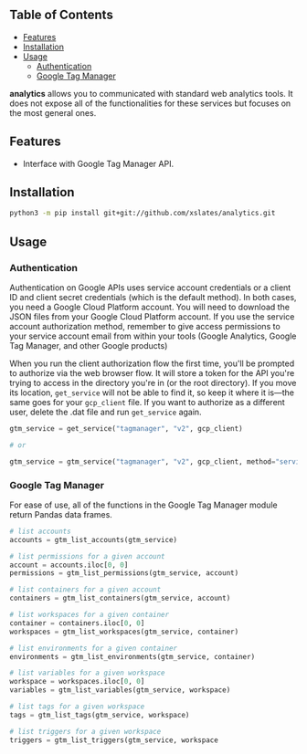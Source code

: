 ## Table of Contents <!-- omit in toc -->
- [Features](#features)
- [Installation](#installation)
- [Usage](#usage)
  - [Authentication](#authentication)
  - [Google Tag Manager](#google-tag-manager)

**analytics** allows you to communicated with standard web analytics tools. It does not expose all of the functionalities for these services but focuses on the most general ones.

## Features

- Interface with Google Tag Manager API.

## Installation

```bash
python3 -m pip install git+git://github.com/xslates/analytics.git
```

## Usage

### Authentication

Authentication on Google APIs uses service account credentials or a client ID and client secret credentials (which is the default method). In both cases, you need a Google Cloud Platform account. You will need to download the JSON files from your Google Cloud Platform account. If you use the service account authorization method, remember to give access permissions to your service account email from within your tools (Google Analytics, Google Tag Manager, and other Google products)

When you run the client authorization flow the first time, you'll be prompted to authorize via the web browser flow. It will store a token for the API you're trying to access in the directory you're in (or the root directory). If you move its location, `get_service` will not be able to find it, so keep it where it is—the same goes for your `gcp_client` file. If you want to authorize as a different user, delete the .dat file and run `get_service` again.

```python
gtm_service = get_service("tagmanager", "v2", gcp_client)

# or

gtm_service = gtm_service("tagmanager", "v2", gcp_client, method="service_account")
```

### Google Tag Manager

For ease of use, all of the functions in the Google Tag Manager module return Pandas data frames.

```python
# list accounts
accounts = gtm_list_accounts(gtm_service)
```

```python
# list permissions for a given account
account = accounts.iloc[0, 0]
permissions = gtm_list_permissions(gtm_service, account)
```

```python
# list containers for a given account
containers = gtm_list_containers(gtm_service, account)
```

```python
# list workspaces for a given container
container = containers.iloc[0, 0]
workspaces = gtm_list_workspaces(gtm_service, container)
```

```python
# list environments for a given container
environments = gtm_list_environments(gtm_service, container)
```

```python
# list variables for a given workspace
workspace = workspaces.iloc[0, 0]
variables = gtm_list_variables(gtm_service, workspace)
```

```python
# list tags for a given workspace
tags = gtm_list_tags(gtm_service, workspace)
```

```python
# list triggers for a given workspace
triggers = gtm_list_triggers(gtm_service, workspace
```